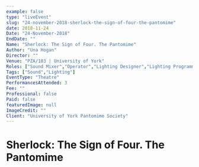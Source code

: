 ```yaml
---
example: false
type: "liveEvent"
slug: "24-november-2018-sherlock-the-sign-of-four-the-pantomime"
date: 2018-11-24
Date: "24-November-2018"
EndDate: ""
Name: "Sherlock: The Sign of Four. The Pantomime"
Author: "Una Hogan"
Director: ""
Venue: "PZA/103 | University of York"
Roles: ["Sound Mixer","Operator","Lighting Designer","Lighting Programmer"]
Tags: ["Sound","Lighting"]
EventType: "Theatre"
PerformancesAttended: 3
Fee: ""
Professional: false
Paid: false
featuredImage: null
ImageCredit: ""
Client: "University of York Pantomime Society"
---
```


# Sherlock: The Sign of Four. The Pantomime

